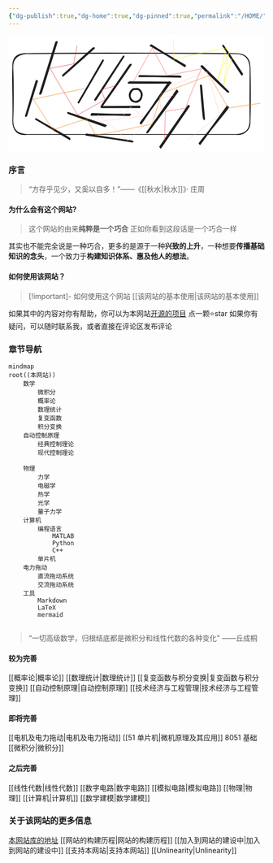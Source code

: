 ```yaml
---
{"dg-publish":true,"dg-home":true,"dg-pinned":true,"permalink":"/HOME/","pinned":true,"tags":["gardenEntry"],"dgPassFrontmatter":true,"noteIcon":"","created":"2024-05-21T15:20:27.767+08:00","updated":"2024-07-03T00:09:51.546+08:00"}
---
```



<svg xmlns="http://www.w3.org/2000/svg" version="1.1" viewBox="0 0 601.7389093589961 274.9934933278376" width="601.7389093589961" height="274.9934933278376">  <!-- svg-source:excalidraw -->    <defs>    <style class="style-fonts">      @font-face {        font-family: "Virgil";        src: url("https://excalidraw.com/Virgil.woff2");      }      @font-face {        font-family: "Cascadia";        src: url("https://excalidraw.com/Cascadia.woff2");      }      @font-face {        font-family: "Assistant";        src: url("https://excalidraw.com/Assistant-Regular.woff2");      }    </style>      </defs>  <rect x="0" y="0" width="601.7389093589961" height="274.9934933278376" fill="#ffffff"></rect><g stroke-linecap="round"><g transform="translate(286.21860943459797 70.23585531224396) rotate(0 -33.62216314897 47.9576307234056)"><path d="M-0.55 0.5 C-11.56 16.24, -54.87 79.58, -66.08 95.33 M1.36 -0.28 C-9.7 15.54, -54.7 80.54, -66.41 96.56" stroke="#1e1e1e" stroke-width="4" fill="none"></path></g></g><mask></mask><g stroke-linecap="round" transform="translate(10 44.14912282401963) rotate(0 278.8699565250985 95.08026765194813)"><path d="M32 0 C157.12 -2.36, 282.42 -1.78, 525.74 0 M32 0 C213.7 -1, 396.18 -1.64, 525.74 0 M525.74 0 C547.33 -0.05, 556.38 12.38, 557.74 32 M525.74 0 C547.98 0.1, 557.36 11.61, 557.74 32 M557.74 32 C558.07 72.41, 557.23 113.93, 557.74 158.16 M557.74 32 C558.86 71.37, 559.36 108.08, 557.74 158.16 M557.74 158.16 C557.48 178.02, 546.09 191.96, 525.74 190.16 M557.74 158.16 C559.09 177.7, 547.79 189.18, 525.74 190.16 M525.74 190.16 C338.62 190.46, 152.11 191.45, 32 190.16 M525.74 190.16 C414.61 191.04, 303.74 191.36, 32 190.16 M32 190.16 C10.68 188.42, 0.48 180.08, 0 158.16 M32 190.16 C12.59 192.18, 0.02 181.64, 0 158.16 M0 158.16 C1.49 112.08, -1.83 65.88, 0 32 M0 158.16 C1.66 109.79, 1.51 63.58, 0 32 M0 32 C-0.53 11.32, 11.09 1.72, 32 0 M0 32 C-1.3 9.12, 10.45 -0.68, 32 0" stroke="#1e1e1e" stroke-width="2" fill="none"></path></g><g stroke-linecap="round"><g transform="translate(378.38321163741944 111.89835067508702) rotate(0 -33.62216314897 47.9576307234056)"><path d="M-0.58 -0.89 C-11.93 15.33, -55.95 80.47, -66.97 96.74 M1.32 1.25 C-10.27 17.19, -56.36 79.46, -67.77 95.05" stroke="#1e1e1e" stroke-width="4" fill="none"></path></g></g><mask></mask><g stroke-linecap="round"><g transform="translate(218.97513336059615 169.3950928330208) rotate(0 44.29700432819482 0)"><path d="M0.28 0.82 C15.23 1.1, 74.54 0.76, 89.16 0.76 M-1.04 0.21 C13.86 0.22, 73.86 -0.75, 88.5 -0.96" stroke="#1e1e1e" stroke-width="4" fill="none"></path></g></g><mask></mask><g stroke-linecap="round"><g transform="translate(380.8403102368359 112.00400165289855) rotate(0 -48.893861968532065 0)"><path d="M0.56 0.76 C-15.89 0.76, -82.2 1.12, -98.43 0.82 M-0.6 0.11 C-16.68 -0.29, -79.98 -0.81, -96.05 -0.87" stroke="#1e1e1e" stroke-width="4" fill="none"></path></g></g><mask></mask><g stroke-linecap="round" transform="translate(285.41180178023114 126.69842043348183) rotate(0 13.771567908306906 15.405035477593003)"><path d="M16.63 0 C19.55 0.48, 23.24 3.48, 25.06 6.13 C26.88 8.77, 27.7 12.59, 27.56 15.87 C27.42 19.15, 26.15 23.3, 24.21 25.81 C22.26 28.32, 18.83 30.48, 15.87 30.93 C12.91 31.39, 9 30.26, 6.43 28.53 C3.85 26.81, 1.32 23.67, 0.42 20.57 C-0.48 17.47, -0.11 13.05, 1.03 9.95 C2.17 6.84, 4.5 3.47, 7.28 1.96 C10.05 0.45, 16.01 1.07, 17.68 0.9 C19.35 0.72, 17.5 0.76, 17.3 0.9 M17.08 0.07 C19.87 0.61, 23.53 3.09, 25.34 5.75 C27.15 8.41, 28.3 12.64, 27.93 16.04 C27.56 19.45, 25.19 23.83, 23.14 26.17 C21.1 28.52, 18.58 29.7, 15.66 30.12 C12.75 30.55, 8.25 30.51, 5.65 28.75 C3.04 26.98, 0.9 22.73, 0.03 19.54 C-0.84 16.35, -0.82 12.69, 0.42 9.61 C1.67 6.52, 4.73 2.54, 7.5 1.04 C10.27 -0.46, 15.37 0.56, 17.02 0.61 C18.67 0.66, 17.49 1.02, 17.41 1.35" stroke="#1e1e1e" stroke-width="4" fill="none"></path></g><g stroke-linecap="round"><g transform="translate(221.162933373157 60.95221322086397) rotate(0 -27.97806373511804 48.40211995720438)"><path d="M1.01 -1.04 C-8.19 14.95, -46.17 80.3, -55.8 96.78 M0.08 1.03 C-9.2 17.15, -47.61 82.47, -56.67 98.3" stroke="#1e1e1e" stroke-width="4" fill="none"></path></g></g><mask></mask><g stroke-linecap="round"><g transform="translate(141.09733149340116 184.45147523181075) rotate(0 43.18264130932755 14.62635436745483)"><path d="M0.15 -0.03 C14.24 5.19, 71.1 25.39, 85.55 30.28 M-1.22 -1.09 C13.16 3.91, 73.25 23.41, 87.84 28.7" stroke="#1e1e1e" stroke-width="4" fill="none"></path></g></g><mask></mask><g stroke-linecap="round"><g transform="translate(335.00783884925204 24.108873424034584) rotate(0 39.80562827659196 23.964158218818426)"><path d="M-0.81 1.03 C12.51 9.03, 66.71 40.08, 80.09 47.98 M0.96 0.52 C14.15 8.73, 66.46 41.91, 79.39 49.55" stroke="#1e1e1e" stroke-width="4" fill="none"></path></g></g><mask></mask><g stroke-linecap="round"><g transform="translate(423.6609316362949 167.64110842543377) rotate(0 -32.948046723682864 48.430079692721904)"><path d="M0.47 0.05 C-10.41 16.11, -55.07 81.14, -66.09 97.35 M-0.74 -0.96 C-11.72 15.25, -56.21 79.46, -67.14 95.49" stroke="#1e1e1e" stroke-width="4" fill="none"></path></g></g><mask></mask><g stroke-linecap="round"><g transform="translate(204.53576469237646 152.39058848318479) rotate(0 32.91034221426787 -50.406011883782384)"><path d="M-1.15 0.46 C9.76 -16.46, 55.13 -84.95, 66.12 -101.72 M0.44 -0.35 C11.17 -17.12, 54.21 -83.69, 65.33 -100.66" stroke="#1e1e1e" stroke-width="4" fill="none"></path></g></g><mask></mask><g stroke-linecap="round"><g transform="translate(195.76244446269845 186.84655935530364) rotate(0 44.50952764695393 0.7924613959293367)"><path d="M0.3 -0.91 C15.15 -0.61, 73.35 1.93, 87.98 2.23 M-1.01 1.23 C14.31 1.14, 74.9 0.34, 90.15 0.45" stroke="#1e1e1e" stroke-width="4" fill="none"></path></g></g><mask></mask><g stroke-linecap="round"><g transform="translate(308.148072937576 96.76101937501093) rotate(0 47.54728327209989 0.6603714373579948)"><path d="M-1.03 0.65 C14.61 0.92, 78.32 0.52, 94.17 0.68 M0.62 -0.05 C16.61 0.44, 80.44 1.36, 96.4 1.89" stroke="#1e1e1e" stroke-width="4" fill="none"></path></g></g><mask></mask><g stroke-linecap="round"><g transform="translate(396.5831784732932 131.53374486886577) rotate(0 -34.868005411228864 48.86804355914893)"><path d="M-0.93 -0.64 C-12.55 15.59, -59.33 81.82, -70.8 98.04 M0.79 1.64 C-10.39 17.44, -56.76 80.11, -68.64 96.08" stroke="#1e1e1e" stroke-width="4" fill="none"></path></g></g><mask></mask><g stroke-linecap="round"><g transform="translate(183.32974866025347 234.5510420508951) rotate(0 53.45572720190262 8.323560273256504)"><path d="M-0.81 0.36 C16.97 2.96, 88.01 12.81, 106.09 15.58 M0.97 -0.49 C19.18 2.21, 90.65 14, 108.36 16.56" stroke="#1e1e1e" stroke-width="4" fill="none"></path></g></g><mask></mask><g stroke-linecap="round"><g transform="translate(199.23703999243378 30.716437272236362) rotate(0 -35.698814063053874 32.55435091514718)"><path d="M-0.3 0.89 C-12.15 11.42, -59.13 53.72, -70.84 64.29 M1.74 0.32 C-10.23 11.49, -59.39 54.58, -71.49 65.4" stroke="#1e1e1e" stroke-width="4" fill="none"></path></g></g><mask></mask><g stroke-linecap="round"><g transform="translate(454.49275018826165 73.6289580526645) rotate(0 30.334729152347677 29.96480235247229)"><path d="M-1.08 0.48 C8.76 10.26, 49.51 49.35, 59.95 59.27 M0.55 -0.32 C10.7 9.57, 52.17 50.18, 62.29 60.46" stroke="#1e1e1e" stroke-width="4" fill="none"></path></g></g><mask></mask><g stroke-linecap="round"><g transform="translate(514.7922816930816 169.07241342072524) rotate(0 -32.184436307980945 43.28249635114082)"><path d="M-0.32 -0.66 C-11.01 13.94, -54.12 72.9, -64.68 87.62 M1.71 1.61 C-9.12 15.89, -54.83 72, -65.79 86.06" stroke="#1e1e1e" stroke-width="4" fill="none"></path></g></g><mask></mask><g stroke-linecap="round"><g transform="translate(452.2731406181715 119.87092976635574) rotate(0 3.884328940367027 39.028240610898365)"><path d="M0.77 -0.13 C1.95 13.12, 6.64 65.41, 7.67 78.3 M-0.29 -1.24 C0.68 11.73, 5.05 63.08, 6.68 76.31" stroke="#1e1e1e" stroke-width="4" fill="none"></path></g></g><mask></mask><g stroke-linecap="round"><g transform="translate(66.43005119104248 107.66305274544152) rotate(0 -12.022913620976453 41.617776980863965)"><path d="M0.61 1.02 C-3.6 14.62, -20.4 68.73, -24.56 82.32 M-0.53 0.51 C-5 14.17, -21.65 69.54, -25.78 83.38" stroke="#1e1e1e" stroke-width="4" fill="none"></path></g></g><mask></mask><g stroke-linecap="round"><g transform="translate(112.30209610485826 18.138609066028096) rotate(0 -18.681778909374714 60.11457420123695)"><path d="M-0.66 -0.34 C-6.88 19.78, -32.07 100.45, -38.33 120.7 M1.19 -1.56 C-4.57 18.19, -29.96 98.68, -36.12 118.82" stroke="#1e1e1e" stroke-width="4" fill="none"></path></g></g><mask></mask><g stroke-linecap="round"><g transform="translate(66.06012439116705 198.2973134026094) rotate(0 38.658289425604266 22.93603464961714)"><path d="M-0.22 0.5 C12.67 8.26, 64.73 39.24, 77.66 46.76 M-1.8 -0.29 C10.94 7.13, 63.82 37.26, 76.89 45.11" stroke="#1e1e1e" stroke-width="4" fill="none"></path></g></g><mask></mask><g stroke-linecap="round"><g transform="translate(504.06420941334363 25.907218175924868) rotate(0 22.566095657032292 33.294222803962086)"><path d="M1.13 0.26 C8.61 11.43, 37.99 55.2, 45.39 66.19 M0.27 -0.64 C7.56 10.77, 37.13 56.19, 44.58 67.51" stroke="#1e1e1e" stroke-width="4" fill="none"></path></g></g><mask></mask><g stroke-linecap="round"><g transform="translate(252.87771840156506 119.13107616660474) rotate(0 -77.31660323662715 -12.022919717331106)"><path d="M0 0 C-10.89 4.17, -21.05 5.29, -34.77 9.62 M0 0 C-10.87 3.33, -20.48 5.78, -34.77 9.62 M-34.77 9.62 C-34.45 17.15, -30.71 22.72, -26.27 33.29 M-34.77 9.62 C-31.74 16.76, -29.06 23.85, -26.27 33.29 M-26.27 33.29 C-42.18 42.68, -57.78 51.43, -90.26 69.18 M-26.27 33.29 C-41.9 42.09, -55.22 48.87, -90.26 69.18 M-90.26 69.18 C-111.57 35.13, -134.87 -0.04, -154.63 -40.32 M-90.26 69.18 C-105.4 42.66, -121.97 15.14, -154.63 -40.32 M-154.63 -40.32 C-137.69 -44.11, -121.56 -44.7, -99.51 -51.05 M-154.63 -40.32 C-141.88 -43.47, -126.93 -45.86, -99.51 -51.05 M-99.51 -51.05 C-98.89 -66.83, -92.5 -81.28, -92.11 -93.22 M-99.51 -51.05 C-97.5 -60.81, -95.15 -72.73, -92.11 -93.22" stroke="#e03131" stroke-width="0.5" fill="none"></path></g></g><mask></mask><g stroke-linecap="round"><g transform="translate(258.42671794137186 172.0319009759849) rotate(0 95.8134065533547 -4.254280125661069)"><path d="M0 0 C4.72 5.89, 7.28 8.71, 12.58 15.54 M0 0 C2.97 4.69, 7.72 8.17, 12.58 15.54 M12.58 15.54 C19.14 9.2, 23.71 0.81, 28.12 -2.22 M12.58 15.54 C18.75 7.72, 25.32 1.92, 28.12 -2.22 M28.12 -2.22 C39.1 5.81, 48.72 12.14, 58.82 19.98 M28.12 -2.22 C39.37 6, 52.28 16.33, 58.82 19.98 M58.82 19.98 C24.83 21.06, -7.16 24.73, -45.5 31.81 M58.82 19.98 C36.73 23.11, 15.62 25.01, -45.5 31.81 M-45.5 31.81 C-45.87 28.04, -47.12 21.87, -46.98 16.65 M-45.5 31.81 C-46.66 26.6, -47.16 22.85, -46.98 16.65 M-46.98 16.65 C-26.94 32.17, -8.71 48.29, 21.83 76.58 M-46.98 16.65 C-24.88 35.82, -4.58 52.39, 21.83 76.58 M21.83 76.58 C46.68 53.62, 69.21 32.9, 99.88 5.92 M21.83 76.58 C52.74 48.57, 82.32 21.63, 99.88 5.92 M99.88 5.92 C99.03 -5.06, 97.19 -14.07, 96.92 -25.16 M99.88 5.92 C99.42 -4.8, 98.36 -14.25, 96.92 -25.16 M96.92 -25.16 C105.74 -24.53, 115.04 -25.5, 128 -29.59 M96.92 -25.16 C106.08 -25.41, 115.52 -27.41, 128 -29.59 M128 -29.59 C124.59 -36.56, 124.53 -41.22, 119.12 -51.05 M128 -29.59 C124.26 -35.46, 121.65 -43.22, 119.12 -51.05 M119.12 -51.05 C138.71 -58.36, 158.63 -66.91, 207.9 -85.09 M119.12 -51.05 C141.79 -59.5, 165.5 -68.72, 207.9 -85.09 M207.9 -85.09 C219.52 -44.2, 229.95 -8.81, 238.61 16.28 M207.9 -85.09 C217.05 -59.76, 223.55 -32.59, 238.61 16.28 M238.61 16.28 C214.23 34.27, 193.31 52.17, 163.14 74.73 M238.61 16.28 C211.03 37.79, 182.67 59.58, 163.14 74.73" stroke="#ffc9c9" stroke-width="0.5" fill="none"></path></g></g><mask></mask><g stroke-linecap="round"><g transform="translate(293.9405686044879 108.77285753048659) rotate(0 79.90613960659277 30.149790137828603)"><path d="M0 0 C13.71 -23.88, 24.75 -44.32, 44.02 -77.69 M0 0 C10.04 -15.44, 18.37 -32.25, 44.02 -77.69 M44.02 -77.69 C49.78 -65.63, 61.02 -48.65, 78.8 -12.95 M44.02 -77.69 C51.91 -61.8, 61.05 -47.73, 78.8 -12.95 M78.8 -12.95 C98.56 -17.39, 121.81 -21.27, 159.81 -28.85 M78.8 -12.95 C102.83 -16.57, 127.01 -23.09, 159.81 -28.85 M159.81 -28.85 C143.22 4.06, 130.17 38.35, 122.08 64 M159.81 -28.85 C145.56 6.92, 129.63 44.32, 122.08 64 M122.08 64 C105.4 66.05, 91.32 68.24, 75.1 71.03 M122.08 64 C107.62 66.73, 95.5 67.67, 75.1 71.03 M75.1 71.03 C72.66 95.61, 73.16 122.41, 73.25 137.99 M75.1 71.03 C73.94 91.77, 74.12 109.73, 73.25 137.99" stroke="#fa5252" stroke-width="0.5" fill="none"></path></g></g><mask></mask><g stroke-linecap="round"><g transform="translate(178.8905295200732 126.52978286204467) rotate(0 146.1246462219321 39.02824061089835)"><path d="M0 0 C-46.53 8.8, -94.57 18.39, -120.6 25.16 M0 0 C-36.49 7.44, -73.61 15.45, -120.6 25.16 M-120.6 25.16 C-108.01 43.5, -96.68 62.81, -74.73 96.55 M-120.6 25.16 C-104.95 50.87, -88.61 74.87, -74.73 96.55 M-74.73 96.55 C-49.71 89.59, -23.78 78.18, 5.18 71.4 M-74.73 96.55 C-45.95 87.21, -17.26 77.71, 5.18 71.4 M5.18 71.4 C9.21 77.72, 14.04 87.95, 25.53 109.13 M5.18 71.4 C13.07 86.18, 21.45 100.42, 25.53 109.13 M25.53 109.13 C69.62 102.83, 110.94 93.01, 158.7 83.24 M25.53 109.13 C53.19 105.68, 80.68 99.09, 158.7 83.24 M158.7 83.24 C165.49 63.79, 169.54 48.45, 180.9 11.1 M158.7 83.24 C166.37 55.28, 176.96 25.93, 180.9 11.1 M180.9 11.1 C221.68 -4.17, 259.44 -18.54, 292.99 -31.07 M180.9 11.1 C214.43 -1.1, 248.4 -14.42, 292.99 -31.07 M292.99 -31.07 C306.39 -10.61, 319.48 12.32, 337.38 45.5 M292.99 -31.07 C306.68 -6.31, 322.06 18.89, 337.38 45.5 M337.38 45.5 C353.25 44.84, 370.01 42.03, 412.85 34.4 M337.38 45.5 C359.75 41.11, 382.29 37.92, 412.85 34.4" stroke="#e77d04" stroke-width="0.5" fill="none"></path></g></g><mask></mask><g stroke-linecap="round"><g transform="translate(525.520451514494 54.76222793606138) rotate(0 -68.99305515607989 9.433371154656214)"><path d="M0 0 C-7.59 20.36, -14.4 42.29, -19.98 63.63 M0 0 C-3.87 14.21, -7.84 27.18, -19.98 63.63 M-19.98 63.63 C-16.51 36.12, -10.17 7.4, -7.03 -13.32 M-19.98 63.63 C-15.76 34.46, -11.17 6.39, -7.03 -13.32 M-7.03 -13.32 C-14.18 2.19, -19.98 14.29, -33.29 49.2 M-7.03 -13.32 C-15.42 6.43, -24.26 24.81, -33.29 49.2 M-33.29 49.2 C-27.83 30.47, -21.36 9.88, -13.32 -24.05 M-33.29 49.2 C-27.98 30.56, -22.55 11.43, -13.32 -24.05 M-13.32 -24.05 C-39.51 -18.59, -64.58 -15.18, -136.14 2.59 M-13.32 -24.05 C-58.62 -15.33, -101.95 -4.28, -136.14 2.59 M-136.14 2.59 C-138.02 -16.19, -137.05 -33.87, -137.99 -44.76 M-136.14 2.59 C-137.17 -8.45, -136.8 -18.45, -137.99 -44.76" stroke="#f7ef18" stroke-width="0.5" fill="none"></path></g></g><mask></mask></svg>
### 序言
>“方存乎见少，又奚以自多！”——《[[秋水\|秋水]]》· 庄周
#### 为什么会有这个网站?
>这个网站的由来**纯粹是一个巧合**
>正如你看到这段话是一个巧合一样

其实也不能完全说是一种巧合，更多的是源于一种**兴致的上升**，一种想要**传播基础知识的念头**，一个致力于**构建知识体系、惠及他人的想法**。

#### 如何使用该网站？
>[!important]- 如何使用这个网站
[[该网站的基本使用\|该网站的基本使用]]

如果其中的内容对你有帮助，你可以为本网站[开源的项目](https://github.com/UNLINEARITY/Learn-for-Everything) 点一颗⭐star
如果你有疑问，可以随时联系我，或者直接在评论区发布评论
### 章节导航

```mermaid
mindmap
root((本网站))
	数学
		微积分
		概率论
		数理统计
		复变函数
		积分变换
	自动控制原理
		经典控制理论
		现代控制理论
			
	物理
		力学
		电磁学
		热学
		光学
		量子力学
	计算机
		编程语言
			MATLAB
			Python
			C++
		单片机
	电力拖动
		直流拖动系统
		交流拖动系统
	工具
		Markdown
		LaTeX
		mermaid
		
```



>“一切高级数学，归根结底都是微积分和线性代数的各种变化”
>——丘成桐

#### 较为完善
[[概率论\|概率论]]
[[数理统计\|数理统计]]
[[复变函数与积分变换\|复变函数与积分变换]]
[[自动控制原理\|自动控制原理]]
[[技术经济与工程管理\|技术经济与工程管理]]

#### 即将完善
[[电机及电力拖动\|电机及电力拖动]]
[[51 单片机\|微机原理及其应用]]   8051 基础
[[微积分\|微积分]]
#### 之后完善

[[线性代数\|线性代数]]
[[数字电路\|数字电路]]
[[模拟电路\|模拟电路]]
[[物理\|物理]]
[[计算机\|计算机]]
[[数学建模\|数学建模]]

### 关于该网站的更多信息
[本网站库的地址](https://github.com/UNLINEARITY/Learn-for-Everything)
[[网站的构建历程\|网站的构建历程]]
[[加入到网站的建设中\|加入到网站的建设中]]
[[支持本网站\|支持本网站]]
[[Unlinearity\|Unlinearity]]

